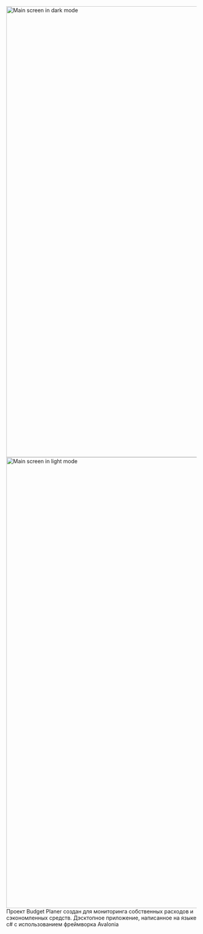<img width="1192" alt="Main screen in dark mode" src="https://github.com/LeraPolovinkina/BudgetPlaner/assets/92320503/49bf5cf7-1460-4875-9dbf-b24345c7a468">
<img width="1192" alt="Main screen in light mode" src="https://github.com/LeraPolovinkina/BudgetPlaner/assets/92320503/7ea5bef6-d981-4c77-9ca0-c6b60c4c3918">
Проект Budget Planer создан для мониторинга собственных расходов и сэкономленных средств. Дэсктопное приложение, написанное на языке c# с использованием фреймворка Avalonia
